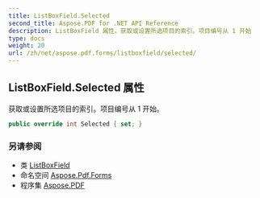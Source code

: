 ```yaml
---
title: ListBoxField.Selected
second_title: Aspose.PDF for .NET API Reference
description: ListBoxField 属性。获取或设置所选项目的索引。项目编号从 1 开始
type: docs
weight: 20
url: /zh/net/aspose.pdf.forms/listboxfield/selected/
---
```

## ListBoxField.Selected 属性

获取或设置所选项目的索引。项目编号从 1 开始。

```csharp
public override int Selected { set; }
```

### 另请参阅

* 类 [ListBoxField](../)
* 命名空间 [Aspose.Pdf.Forms](../../../aspose.pdf.forms/)
* 程序集 [Aspose.PDF](../../../)